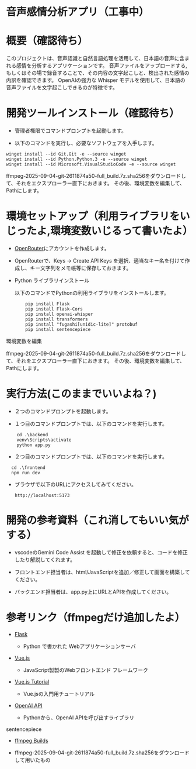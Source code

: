 # 音声感情分析アプリ（工事中）

# 概要（確認待ち）

このプロジェクトは、音声認識と自然言語処理を活用して、日本語の音声に含まれる感情を分析するアプリケーションです。
音声ファイルをアップロードする,もしくはその場で録音することで、その内容の文字起こしと、検出された感情の内訳を確認できます。
 OpenAIの強力な Whisper モデルを使用して、日本語の音声ファイルを文字起こしできるのが特徴です。
# 開発ツールインストール（確認待ち）


- 管理者権限でコマンドプロンプトを起動します。

- 以下のコマンドを実行し、必要なソフトウェアを入手します。

```
winget install --id Git.Git -e --source winget
winget install --id Python.Python.3 -e --source winget
winget install --id Microsoft.VisualStudioCode -e --source winget
```

ffmpeg-2025-09-04-git-2611874a50-full_build.7z.sha256をダウンロードして、それをエクスプローラー直下におきます。
その後、環境変数を編集して、Pathにします。




# 環境セットアップ（利用ライブラリをいじったよ,環境変数いじるって書いたよ）

- [OpenRouter](https://openrouter.ai/)にアカウントを作成します。

- OpenRouterで、Keys → Create API Keys を選択、適当なキー名を付けて作成し、キー文字列をメモ帳等に保存しておきます。

- Python ライブラリインストール

  以下のコマンドでPythonの利用ライブラリをインストールします。

  ``` pip install -r requrements.txt 
      pip install Flask
      pip install Flask-Cors
      pip install openai-whisper
      pip install transformers
      pip install "fugashi[unidic-lite]" protobuf
      pip install sentencepiece
  ```
環境変数を編集

  ffmpeg-2025-09-04-git-2611874a50-full_build.7z.sha256をダウンロードして、それをエクスプローラー直下におきます。
その後、環境変数を編集して、Pathにします。


# 実行方法(このままでいいよね？)

- ２つのコマンドプロンプトを起動します。

- １つ目のコマンドプロンプトでは、以下のコマンドを実行します。

```
	cd .\backend
	venv\Scripts\activate
	python app.py
```

- ２つ目のコマンドプロンプトでは、以下のコマンドを実行します。

``` 
  cd .\frontend
  npm run dev
```

- ブラウザで以下のURLにアクセスしてみてください。

  ``` http://localhost:5173 ```

# 開発の参考資料（これ消してもいい気がする）

- vscodeのGemini Code Assist を起動して修正を依頼すると、コードを修正したり解説してくれます。

- フロントエンド担当者は、html/JavaScriptを追加／修正して画面を構築してください。

- バックエンド担当者は、app.py上にURLとAPIを作成してください。

# 参考リンク（ffmpegだけ追加したよ）

- [Flask](https://flask.palletsprojects.com/en/stable/)

  - Python で書かれた Webアプリケーションサーバ

- [Vue.js](https://vuejs.org/)

  - JavaScript製製のWebフロントエンド フレームワーク

- [Vue.js Tutorial](https://ja.vuejs.org/tutorial/)

  - Vue.jsの入門用チュートリアル
  
- [OpenAI API](https://github.com/openai/openai-python)

  - Pythonから、OpenAI APIを呼び出すライブラリ

sentencepiece
 - [ffmpeg Builds](https://www.gyan.dev/ffmpeg/builds/)

  - ffmpeg-2025-09-04-git-2611874a50-full_build.7z.sha256をダウンロードして用いたもの


